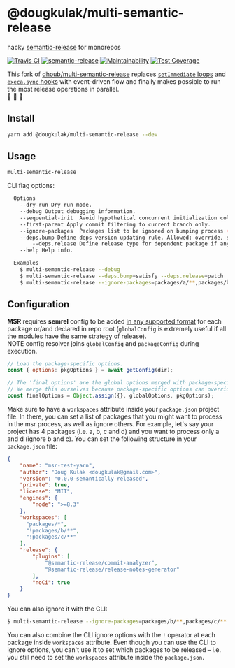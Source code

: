 # @dougkulak/multi-semantic-release
hacky [semantic-release](https://github.com/semantic-release/semantic-release) for monorepos

[![Travis CI](https://travis-ci.com/dougkulak/multi-semantic-release.svg?branch=main)](https://travis-ci.com/dougkulak/multi-semantic-release)
[![semantic-release](https://img.shields.io/badge/%20%20%F0%9F%93%A6%F0%9F%9A%80-semantic--release-e10079.svg?style=flat)](https://github.com/semantic-release/semantic-release)
[![Maintainability](https://api.codeclimate.com/v1/badges/6fa2d94f6ec3e57aefc4/maintainability)](https://codeclimate.com/github/dougkulak/multi-semantic-release/maintainability)
[![Test Coverage](https://api.codeclimate.com/v1/badges/6fa2d94f6ec3e57aefc4/test_coverage)](https://codeclimate.com/github/dougkulak/multi-semantic-release/test_coverage)

This fork of [dhoub/multi-semantic-release](https://github.com/dhoulb/multi-semantic-release) replaces [`setImmediate` loops](https://github.com/dhoulb/multi-semantic-release/blob/561a8e66133d422d88008c32c479d1148876aba4/lib/wait.js#L13)
and [`execa.sync` hooks](https://github.com/dhoulb/multi-semantic-release/blob/561a8e66133d422d88008c32c479d1148876aba4/lib/execaHook.js#L5) with event-driven flow and finally makes possible to run the most release operations in parallel.  
🎉 🎉 🎉

## Install

```sh
yarn add @dougkulak/multi-semantic-release --dev
```

## Usage

```sh
multi-semantic-release
```

CLI flag options:

```sh
  Options
    --dry-run Dry run mode.
    --debug Output debugging information.
    --sequential-init  Avoid hypothetical concurrent initialization collisions.
    --first-parent Apply commit filtering to current branch only.
	--ignore-packages  Packages list to be ignored on bumping process (append to the ones that already exist at package.json workspaces)
    --deps.bump Define deps version updating rule. Allowed: override, satisfy, inherit.
		--deps.release Define release type for dependent package if any of its deps changes. Supported values: patch, minor, major, inherit.
    --help Help info.

  Examples
    $ multi-semantic-release --debug
	$ multi-semantic-release --deps.bump=satisfy --deps.release=patch
	$ multi-semantic-release --ignore-packages=packages/a/**,packages/b/**
```

## Configuration
**MSR** requires **semrel** config to be added [in any supported format](https://github.com/semantic-release/semantic-release/blob/master/docs/usage/configuration.md#configuration) for each package or/and declared in repo root (`globalConfig` is extremely useful if all the modules have the same strategy of release).  
NOTE config resolver joins `globalConfig` and `packageConfig` during execution.
```javascript
// Load the package-specific options.
const { options: pkgOptions } = await getConfig(dir);

// The 'final options' are the global options merged with package-specific options.
// We merge this ourselves because package-specific options can override global options.
const finalOptions = Object.assign({}, globalOptions, pkgOptions);
```

Make sure to have a `workspaces` attribute inside your `package.json` project file. In there, you can set a list of packages that you might want to process in the msr process, as well as ignore others. For example, let's say your project has 4 packages (i.e. a, b, c and d) and you want to process only a and d (ignore b and c). You can set the following structure in your `package.json` file:

```json
{
	"name": "msr-test-yarn",
	"author": "Doug Kulak <dougkulak@gmail.com>",
	"version": "0.0.0-semantically-released",
	"private": true,
	"license": "MIT",
	"engines": {
		"node": ">=8.3"
	},
	"workspaces": [
      "packages/*",
      "!packages/b/**",
      "!packages/c/**"
	],
	"release": {
		"plugins": [
			"@semantic-release/commit-analyzer",
			"@semantic-release/release-notes-generator"
		],
		"noCi": true
	}
}
```

You can also ignore it with the CLI:

```bash
$ multi-semantic-release --ignore-packages=packages/b/**,packages/c/**
```

You can also combine the CLI ignore options with the `!` operator at each package inside `workspaces` attribute. Even though you can use the CLI to ignore options, you can't use it to set which packages to be released – i.e. you still need to set the `workspaces` attribute inside the `package.json`.
